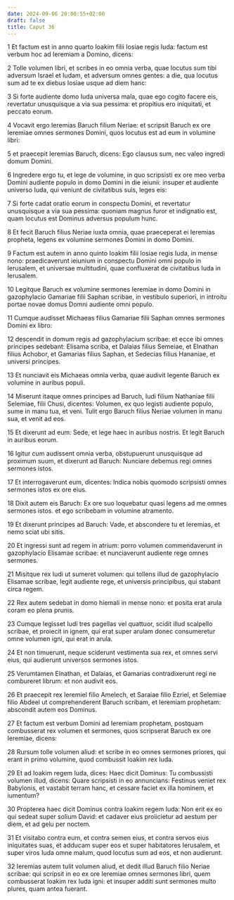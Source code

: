 ```yaml
---
date: 2024-09-06 20:00:55+02:00
draft: false
title: Caput 36
---
```





1 Et factum est in anno quarto Ioakim filii Iosiae regis Iuda: factum est verbum hoc ad Ieremiam a Domino, dicens:

2 Tolle volumen libri, et scribes in eo omnia verba, quae locutus sum tibi adversum Israel et Iudam, et adversum omnes gentes: a die, qua locutus sum ad te ex diebus Iosiae usque ad diem hanc:

3 Si forte audiente domo Iuda universa mala, quae ego cogito facere eis, revertatur unusquisque a via sua pessima: et propitius ero iniquitati, et peccato eorum.

4 Vocavit ergo Ieremias Baruch filium Neriae: et scripsit Baruch ex ore Ieremiae omnes sermones Domini, quos locutus est ad eum in volumine libri:

5 et praecepit Ieremias Baruch, dicens: Ego clausus sum, nec valeo ingredi domum Domini.

6 Ingredere ergo tu, et lege de volumine, in quo scripsisti ex ore meo verba Domini audiente populo in domo Domini in die ieiunii: insuper et audiente universo Iuda, qui veniunt de civitatibus suis, leges eis:

7 Si forte cadat oratio eorum in conspectu Domini, et revertatur unusquisque a via sua pessima: quoniam magnus furor et indignatio est, quam locutus est Dominus adversus populum hunc.

8 Et fecit Baruch filius Neriae iuxta omnia, quae praeceperat ei Ieremias propheta, legens ex volumine sermones Domini in domo Domini.

9 Factum est autem in anno quinto Ioakim filii Iosiae regis Iuda, in mense nono: praedicaverunt ieiunium in conspectu Domini omni populo in Ierusalem, et universae multitudini, quae confluxerat de civitatibus Iuda in Ierusalem.

10 Legitque Baruch ex volumine sermones Ieremiae in domo Domini in gazophylacio Gamariae filii Saphan scribae, in vestibulo superiori, in introitu portae novae domus Domni audiente omni populo.

11 Cumque audisset Michaeas filius Gamariae filii Saphan omnes sermones Domini ex libro:

12 descendit in domum regis ad gazophylacium scribae: et ecce ibi omnes principes sedebant: Elisama scriba, et Dalaias filius Semeiae, et Elnathan filius Achobor, et Gamarias filius Saphan, et Sedecias filius Hananiae, et universi principes.

13 Et nunciavit eis Michaeas omnia verba, quae audivit legente Baruch ex volumine in auribus populi.

14 Miserunt itaque omnes principes ad Baruch, Iudi filium Nathaniae filii Selemiae, filii Chusi, dicentes: Volumen, ex quo legisti audiente populo, sume in manu tua, et veni. Tulit ergo Baruch filius Neriae volumen in manu sua, et venit ad eos.

15 Et dixerunt ad eum: Sede, et lege haec in auribus nostris. Et legit Baruch in auribus eorum.

16 Igitur cum audissent omnia verba, obstupuerunt unusquisque ad proximum suum, et dixerunt ad Baruch: Nunciare debemus regi omnes sermones istos.

17 Et interrogaverunt eum, dicentes: Indica nobis quomodo scripsisti omnes sermones istos ex ore eius.

18 Dixit autem eis Baruch: Ex ore suo loquebatur quasi legens ad me omnes sermones istos. et ego scribebam in volumine atramento.

19 Et dixerunt principes ad Baruch: Vade, et abscondere tu et Ieremias, et nemo sciat ubi sitis.

20 Et ingressi sunt ad regem in atrium: porro volumen commendaverunt in gazophylacio Elisamae scribae: et nunciaverunt audiente rege omnes sermones.

21 Misitque rex Iudi ut sumeret volumen: qui tollens illud de gazophylacio Elisamae scribae, legit audiente rege, et universis principibus, qui stabant circa regem.

22 Rex autem sedebat in domo hiemali in mense nono: et posita erat arula coram eo plena prunis.

23 Cumque legisset Iudi tres pagellas vel quattuor, scidit illud scalpello scribae, et proiecit in ignem, qui erat super arulam donec consumeretur omne volumen igni, qui erat in arula.

24 Et non timuerunt, neque sciderunt vestimenta sua rex, et omnes servi eius, qui audierunt universos sermones istos.

25 Verumtamen Elnathan, et Dalaias, et Gamarias contradixerunt regi ne combureret librum: et non audivit eos.

26 Et praecepit rex Ieremiel filio Amelech, et Saraiae filio Ezriel, et Selemiae filio Abdeel ut comprehenderent Baruch scribam, et Ieremiam prophetam: abscondit autem eos Dominus.

27 Et factum est verbum Domini ad Ieremiam prophetam, postquam combusserat rex volumen et sermones, quos scripserat Baruch ex ore Ieremiae, dicens:

28 Rursum tolle volumen aliud: et scribe in eo omnes sermones priores, qui erant in primo volumine, quod combussit Ioakim rex Iuda.

29 Et ad Ioakim regem Iuda, dices: Haec dicit Dominus: Tu combussisti volumen illud, dicens: Quare scripsisti in eo annuncians: Festinus veniet rex Babylonis, et vastabit terram hanc, et cessare faciet ex illa hominem, et iumentum?

30 Propterea haec dicit Dominus contra Ioakim regem Iuda: Non erit ex eo qui sedeat super solium David: et cadaver eius proiicietur ad aestum per diem, et ad gelu per noctem.

31 Et visitabo contra eum, et contra semen eius, et contra servos eius iniquitates suas, et adducam super eos et super habitatores Ierusalem, et super viros Iuda omne malum, quod locutus sum ad eos, et non audierunt.

32 Ieremias autem tulit volumen aliud, et dedit illud Baruch filio Neriae scribae: qui scripsit in eo ex ore Ieremiae omnes sermones libri, quem combusserat Ioakim rex Iuda igni: et insuper additi sunt sermones multo plures, quam antea fuerant.

